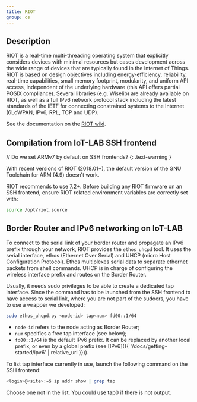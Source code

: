 ```yaml
---
title: RIOT
group: os
---
```


## Description

RIOT is a real-time multi-threading operating system that explicitly considers
devices with minimal resources but eases development across the wide range of
devices that are typically found in the Internet of Things. RIOT is based on
design objectives including energy-efficiency, reliability, real-time
capabilities, small memory footprint, modularity, and uniform API access,
independent of the underlying hardware (this API offers partial POSIX
compliance). Several libraries (e.g. Wiselib) are already available on RIOT, as
well as a full IPv6 network protocol stack including the latest standards of the
IETF for connecting constrained systems to the Internet (6LoWPAN, IPv6, RPL, TCP
and UDP).

See the documentation on the [RIOT wiki](https://github.com/RIOT-OS/RIOT/wiki).

## Compilation from IoT-LAB SSH frontend

// Do we set ARMv7 by default on SSH frontends?
{: .text-warning }

With recent versions of RIOT (2018.01+), the default version of the GNU
Toolchain for ARM (4.9) doesn't work.

RIOT recommends to use 7.2+. Before building any RIOT firmware on an SSH
frontend, ensure RIOT related environment variables are correctly set with:

```sh
source /opt/riot.source
```

## Border Router and IPv6 networking on IoT-LAB

To connect to the serial link of your border router and propagate an IPv6 prefix through your network, RIOT provides the `ethos_uhcpd` tool. It uses the serial interface, ethos (Ethernet Over Serial) and UHCP (micro Host Configuration Protocol). Ethos multiplexes serial data to separate ethernet packets from shell commands. UHCP is in charge of configuring the wireless interface prefix and routes on the Border Router.

Usually, it needs sudo privileges to be able to create a dedicated tap interface. Since the command has to be launched from the SSH frontend to have access to serial link, where you are not part of the sudoers, you have to use a wrapper we developed:

```bash
sudo ethos_uhcpd.py <node-id> tap<num> fd00::1/64
```

- `node-id` refers to the node acting as Border Router;
- `num` specifies a free tap interface (see below);
- `fd00::1/64` is the default IPv6 prefix. It can be replaced by another local prefix, or even by a global prefix (see [IPv6]({{ '/docs/getting-started/ipv6' | relative_url }})).

To list tap interface currently in use, launch the following command on the SSH frontend:
```bash
<login>@<site>:~$ ip addr show | grep tap
```
Choose one not in the list. You could use tap0 if there is not output.
